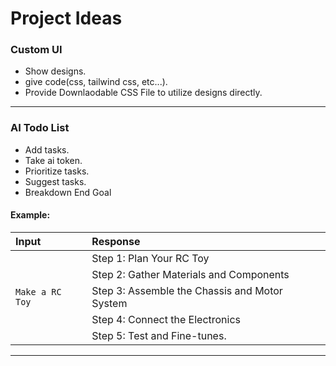 # Project Ideas


### Custom UI
- Show designs.
- give code(css, tailwind css, etc...).
- Provide Downlaodable CSS File to utilize designs directly.

---

### AI Todo List

- Add tasks.
- Take ai token.
- Prioritize tasks.
- Suggest tasks.
- Breakdown End Goal
#### Example:
|   Input         |         Response                              |
| :-------------- | :-------------------------------------------- |
|                 | Step 1: Plan Your RC Toy                      |
|		              | Step 2: Gather Materials and Components       |
|`Make a RC Toy`  | Step 3: Assemble the Chassis and Motor System |
|		              | Step 4: Connect the Electronics               |
|		              | Step 5: Test and Fine-tunes.                  |

---